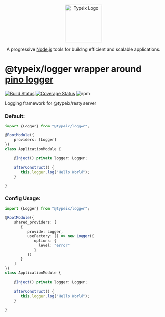 <p align="center">
  <a href="https://typeix.com" target="blank">
    <img src="https://avatars.githubusercontent.com/u/38910665?s=200&v=4" width="120" alt="Typeix Logo" />
  </a>
</p>
<p align="center">
A progressive <a href="https://nodejs.org" target="_blank">Node.js</a>
tools for building efficient and scalable applications.
</p>

# @typeix/logger wrapper around [pino logger](https://github.com/pinojs/pino) 

[![Build Status][travis-img]][travis-url]
[![Coverage Status][coverage-img]][coverage-url]
![npm][npm-version-img]

Logging framework for @typeix/resty server

### Default:
```typescript
import {Logger} from "@typeix/logger";

@RootModule({
    providers: [Logger]
})
class ApplicationModule {
    
    @Inject() private logger: Logger;
    
    afterConstruct() {
       this.logger.log("Hello World");
    }      

}
```

### Config Usage:
```typescript
import {Logger} from "@typeix/logger";

@RootModule({
    shared_providers: [
       {
          provide: Logger,
          useFactory: () => new Logger({
             options: {
               level: "error"
             }
          })
       }
    ]
})
class ApplicationModule {
    
    @Inject() private logger: Logger;
    
    afterConstruct() {
       this.logger.log("Hello World");
    }      

}
```
[travis-url]: https://travis-ci.com/typeix/typeix
[travis-img]: https://travis-ci.com/typeix/typeix.svg?branch=main
[npm-version-img]: https://img.shields.io/npm/v/@typeix/resty
[coverage-img]: https://coveralls.io/repos/github/typeix/typeix/badge.svg?branch=main
[coverage-url]: https://coveralls.io/github/typeix/typeix?branch=main
